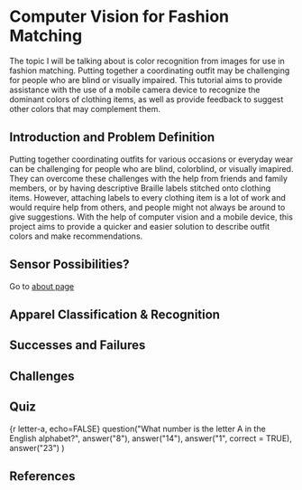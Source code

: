 # Computer Vision for Fashion Matching  


The topic I will be talking about is color recognition from images for use in fashion matching. Putting together a coordinating outfit may be challenging for people who are blind or visually impaired. This tutorial aims to provide assistance with the use of a mobile camera device to recognize the dominant colors of clothing items, as well as provide feedback to suggest other colors that may complement them. 

## Introduction and Problem Definition
Putting together coordinating outfits for various occasions or everyday wear can be challenging for people who are blind, colorblind, or visually imapired. They can overcome these challenges with the help from friends and family members, or by having descriptive Braille labels stitched onto clothing items. However, attaching labels to every clothing item is a lot of work and would require help from others, and people might not always be around to give suggestions. With the help of computer vision and a mobile device, this project aims to provide a quicker and easier solution to describe outfit colors and make recommendations.  

## Sensor Possibilities? 
Go to [about page](about.md)
## Apparel Classification & Recognition

## Successes and Failures

## Challenges

## Quiz
{r letter-a, echo=FALSE}
question("What number is the letter A in the English alphabet?",
  answer("8"),
  answer("14"),
  answer("1", correct = TRUE),
  answer("23")
)


## References

